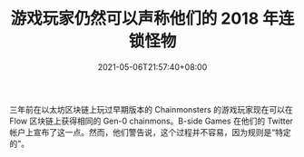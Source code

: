 ﻿---
title: "游戏玩家仍然可以声称他们的 2018 年连锁怪物"
date: 2021-05-06T21:57:40+08:00
lastmod: 2021-05-06T16:45:40+08:00
draft: false
authors: ["Alice"]
description: "三年前在以太坊区块链上玩过早期版本的 Chainmonsters 的游戏玩家现在可以在 Flow 区块链上获得相同的 Gen-0 chainmons。B-side Games 在他们的 Twitter 帐户上宣布了这一点。然而，他们警告说，这个过程并不容易，因为规则是“特定的”。"
featuredImage: "gamers-can-still-claim-their-2018-chainmonsters.png"
tags: ["Virtual World","虚拟世界","Play to Earn"]
categories: ["news"]
news: ["虚拟世界"]
weight: 
lightgallery: true
pinned: false
recommend: false
recommend1: false
---

三年前在以太坊区块链上玩过早期版本的 Chainmonsters 的游戏玩家现在可以在 Flow 区块链上获得相同的 Gen-0 chainmons。B-side Games 在他们的 Twitter 帐户上宣布了这一点。然而，他们警告说，这个过程并不容易，因为规则是“特定的”。

<!--more-->

